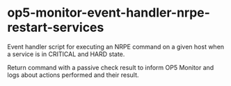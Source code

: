 # op5-monitor-event-handler-nrpe-restart-services

Event handler script for executing an NRPE command on a given host when a service is in CRITICAL and HARD state.

Return command with a passive check result to inform OP5 Monitor and logs about actions performed and their result.
